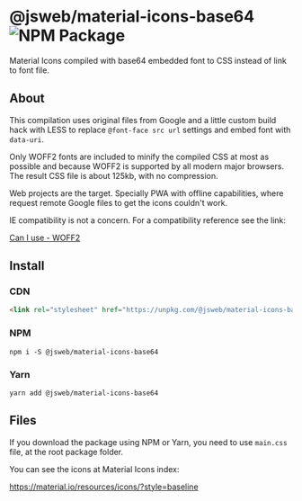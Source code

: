 # @jsweb/material-icons-base64 ![NPM Package](https://github.com/jsweb/material-icons-base64/workflows/NPM%20Package/badge.svg)

Material Icons compiled with base64 embedded font to CSS instead of link to font file.

## About

This compilation uses original files from Google and a little custom build hack with LESS to replace `@font-face src url` settings and embed font with `data-uri`.

Only WOFF2 fonts are included to minify the compiled CSS at most as possible and because WOFF2 is supported by all modern major browsers. The result CSS file is about 125kb, with no compression.

Web projects are the target. Specially PWA with offline capabilities, where request remote Google files to get the icons couldn't work.

IE compatibility is not a concern. For a compatibility reference see the link:

[Can I use - WOFF2](http://caniuse.com/#search=woff2)

## Install

### CDN

```html
<link rel="stylesheet" href="https://unpkg.com/@jsweb/material-icons-base64" />
```

### NPM

`npm i -S @jsweb/material-icons-base64`

### Yarn

`yarn add @jsweb/material-icons-base64`

## Files

If you download the package using NPM or Yarn, you need to use `main.css` file, at the root package folder.

You can see the icons at Material Icons index:

https://material.io/resources/icons/?style=baseline
